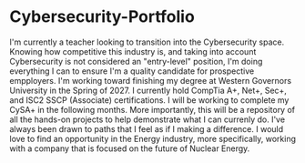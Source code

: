 # Cybersecurity-Portfolio
I'm currently a teacher looking to transition into the Cybersecurity space. Knowing how competitive this industry is, and taking into account Cybersecurity is not considered an "entry-level" position, I'm doing everything I can to ensure I'm a quality candidate for prospective empployers. I'm working toward finishing my degree at Western Governors University in the Spring of 2027. I currently hold CompTia A+, Net+, Sec+, and ISC2 SSCP (Associate) certifications. I will be working to complete my CySA+ in the following months. More importantly, this will be a repository of all the hands-on projects to help demonstrate what I can currenly do. I've always been drawn to paths that I feel as if I making a difference. I would love to find an opportunity in the Energy industry, more specifically, working with a company that is focused on the future of Nuclear Energy.
